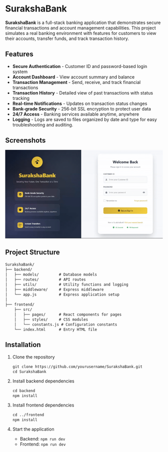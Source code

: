 # SurakshaBank

**SurakshaBank** is a full-stack banking application that demonstrates secure financial transactions and account management capabilities. This project simulates a real banking environment with features for customers to view their accounts, transfer funds, and track transaction history.

## Features

- **Secure Authentication** - Customer ID and password-based login system
- **Account Dashboard** - View account summary and balance
- **Transaction Management** - Send, receive, and track financial transactions
- **Transaction History** - Detailed view of past transactions with status tracking
- **Real-time Notifications** - Updates on transaction status changes
- **Bank-grade Security** - 256-bit SSL encryption to protect user data
- **24/7 Access** - Banking services available anytime, anywhere
- **Logging** - Logs are saved to files organized by date and type for easy troubleshooting and auditing.

## Screenshots

<div align="center">
   <img src="images/Bank-Demo_gif.gif"/>
</div>

## Project Structure

```
SurakshaBank/
├── backend/
│   ├── models/         # Database models
│   ├── routes/         # API routes
│   ├── utils/          # Utility functions and logging
│   ├── middleware/     # Express middleware
│   └── app.js          # Express application setup
│
├── frontend/
    ├── src/
    │   ├── pages/      # React components for pages
    │   ├── styles/     # CSS modules
    │   └── constants.js # Configuration constants
    └── index.html      # Entry HTML file
```

## Installation

1. Clone the repository

   ```
   git clone https://github.com/yourusername/SurakshaBank.git
   cd SurakshaBank
   ```

2. Install backend dependencies

   ```
   cd backend
   npm install
   ```

3. Install frontend dependencies

   ```
   cd ../frontend
   npm install
   ```

4. Start the application
   - Backend: `npm run dev`
   - Frontend: `npm run dev`
